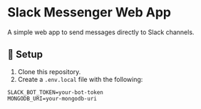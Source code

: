 # Slack Messenger Web App

A simple web app to send messages directly to Slack channels.

## 🔧 Setup

1. Clone this repository.
2. Create a `.env.local` file with the following:

```env
SLACK_BOT_TOKEN=your-bot-token
MONGODB_URI=your-mongodb-uri
